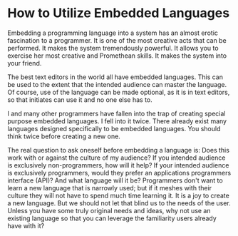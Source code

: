 # How to Utilize Embedded Languages

Embedding a programming language into a system has an almost erotic fascination to a programmer. It is one of the most creative acts that can be performed. It makes the system tremendously powerful. It allows you to exercise her most creative and Promethean skills. It makes the system into your friend.

The best text editors in the world all have embedded languages. This can be used to the extent that the intended audience can master the language. Of course, use of the language can be made optional, as it is in text editors, so that initiates can use it and no one else has to.

I and many other programmers have fallen into the trap of creating special purpose embedded languages. I fell into it twice. There already exist many languages designed specifically to be embedded languages. You should think twice before creating a new one.

The real question to ask oneself before embedding a language is: Does this work with or against the culture of my audience? If you intended audience is exclusively non-programmers, how will it help? If your intended audience is exclusively programmers, would they prefer an applications programmers interface (API)? And what language will it be? Programmers don't want to learn a new language that is narrowly used; but if it meshes with their culture they will not have to spend much time learning it. It is a joy to create a new language. But we should not let that blind us to the needs of the user. Unless you have some truly original needs and ideas, why not use an existing language so that you can leverage the familiarity users already have with it?
